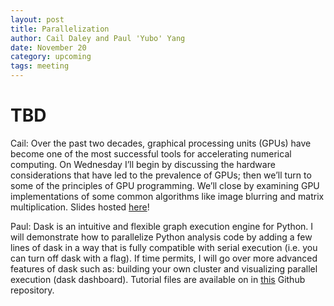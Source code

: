 ```yaml
---
layout: post
title: Parallelization
author: Cail Daley and Paul 'Yubo' Yang
date: November 20
category: upcoming
tags: meeting
---
```


# TBD

Cail: Over the past two decades, graphical processing units (GPUs) have become one of the most successful tools for accelerating numerical computing. On Wednesday I’ll begin by discussing the hardware considerations that have led to the prevalence of GPUs; then we’ll turn to some of the principles of GPU programming. We’ll close by examining GPU implementations of some common algorithms like image blurring and matrix multiplication. Slides hosted [here](https://cailmdaley.github.io/gpu_parallelization_presentation/)!

Paul: Dask is an intuitive and flexible graph execution engine for Python. I will demonstrate how to parallelize Python analysis code by adding a few lines of dask in a way that is fully compatible with serial execution (i.e. you can turn off dask with a flag). If time permits, I will go over more advanced features of dask such as: building your own cluster and visualizing parallel execution (dask dashboard).
Tutorial files are available on in [this][dask-para] Github repository.

[dask-para]: https://github.com/Paul-St-Young/thw-dask-para
